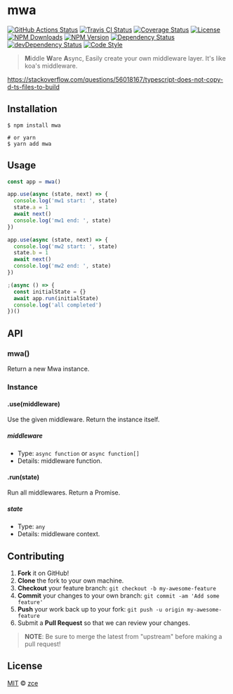 # mwa

[![GitHub Actions Status][actions-img]][actions-url]
[![Travis CI Status][travis-img]][travis-url]
[![Coverage Status][codecov-img]][codecov-url]
[![License][license-img]][license-url]
[![NPM Downloads][downloads-img]][downloads-url]
[![NPM Version][version-img]][version-url]
[![Dependency Status][dependency-img]][dependency-url]
[![devDependency Status][devdependency-img]][devdependency-url]
[![Code Style][style-img]][style-url]

> **M**iddle **W**are **A**sync, Easily create your own middleware layer. It's like koa's middleware.

https://stackoverflow.com/questions/56018167/typescript-does-not-copy-d-ts-files-to-build

## Installation

```shell
$ npm install mwa

# or yarn
$ yarn add mwa
```

## Usage

```javascript
const app = mwa()

app.use(async (state, next) => {
  console.log('mw1 start: ', state)
  state.a = 1
  await next()
  console.log('mw1 end: ', state)
})

app.use(async (state, next) => {
  console.log('mw2 start: ', state)
  state.b = 1
  await next()
  console.log('mw2 end: ', state)
})

;(async () => {
  const initialState = {}
  await app.run(initialState)
  console.log('all completed')
})()
```

## API

### mwa()

Return a new Mwa instance.

### Instance

#### .use(middleware)

Use the given middleware. Return the instance itself.

##### middleware

- Type: `async function` or `async function[]`
- Details: middleware function.

#### .run(state)

Run all middlewares. Return a Promise.

##### state

- Type: `any`
- Details: middleware context.

## Contributing

1. **Fork** it on GitHub!
2. **Clone** the fork to your own machine.
3. **Checkout** your feature branch: `git checkout -b my-awesome-feature`
4. **Commit** your changes to your own branch: `git commit -am 'Add some feature'`
5. **Push** your work back up to your fork: `git push -u origin my-awesome-feature`
6. Submit a **Pull Request** so that we can review your changes.

> **NOTE**: Be sure to merge the latest from "upstream" before making a pull request!

## License

[MIT](LICENSE) &copy; [zce](https://zce.me)



[actions-img]: https://img.shields.io/github/workflow/status/zce/mwa/CI?label=actions
[actions-url]: https://github.com/zce/mwa/actions
[travis-img]: https://img.shields.io/travis/zce/mwa?label=travis
[travis-url]: https://travis-ci.org/zce/mwa
[codecov-img]: https://img.shields.io/codecov/c/github/zce/mwa
[codecov-url]: https://codecov.io/gh/zce/mwa
[license-img]: https://img.shields.io/github/license/zce/mwa
[license-url]: https://github.com/zce/mwa/blob/master/LICENSE
[downloads-img]: https://img.shields.io/npm/dm/mwa
[downloads-url]: https://npmjs.org/package/mwa
[version-img]: https://img.shields.io/npm/v/mwa
[version-url]: https://npmjs.org/package/mwa
[dependency-img]: https://img.shields.io/david/zce/mwa
[dependency-url]: https://david-dm.org/zce/mwa
[devdependency-img]: https://img.shields.io/david/dev/zce/mwa
[devdependency-url]: https://david-dm.org/zce/mwa?type=dev
[style-img]: https://img.shields.io/badge/code_style-standard-brightgreen
[style-url]: https://standardjs.com
